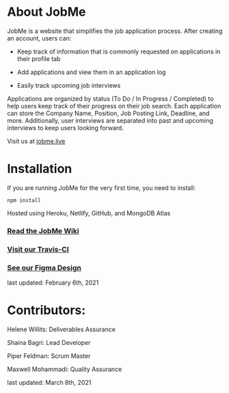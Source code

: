 # About JobMe

JobMe is a website that simplifies the job application process. After creating an account, users can:

- Keep track of information that is commonly requested on applications in their profile tab

- Add applications and view them in an application log

- Easily track upcoming job interviews

Applications are organized by status (To Do / In Progress / Completed) to help users keep track of their progress on their job search. Each application can store the Company Name, Position, Job Posting Link, Deadline, and more. Additionally, user interviews are separated into past and upcoming interviews to keep users looking forward.

Visit us at [jobme.live](https://jobme.live)

# Installation

If you are running JobMe for the very first time, you need to install:

```npm install```

Hosted using Heroku, Netlify, GitHub, and MongoDB Atlas

### [Read the JobMe Wiki](../../wiki/Diagrams)

### [Visit our Travis-CI](https://travis-ci.com/github/helenewillits/JobMe)

### [See our Figma Design](https://www.figma.com/file/R7vtwk5EloZtKxdCnrSsq4/JobMe) 
last updated: February 6th, 2021

# Contributors:

Helene Willits: Deliverables Assurance

Shaina Bagri: Lead Developer

Piper Feldman: Scrum Master

Maxwell Mohammadi: Quality Assurance


last updated: March 8th, 2021
